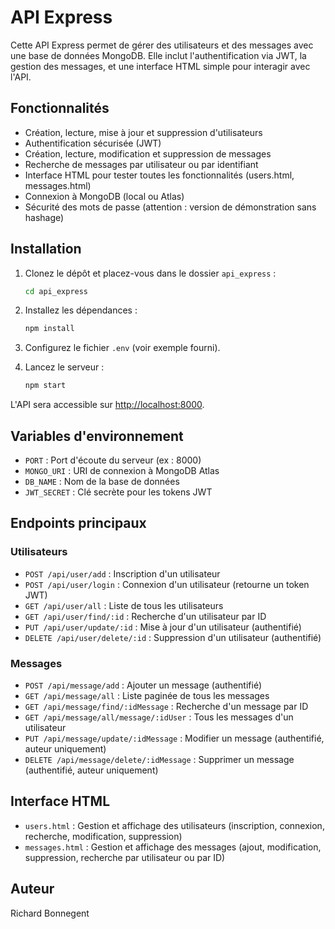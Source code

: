 # API Express

Cette API Express permet de gérer des utilisateurs et des messages avec une base de données MongoDB. Elle inclut l'authentification via JWT, la gestion des messages, et une interface HTML simple pour interagir avec l'API.

## Fonctionnalités

- Création, lecture, mise à jour et suppression d'utilisateurs
- Authentification sécurisée (JWT)
- Création, lecture, modification et suppression de messages
- Recherche de messages par utilisateur ou par identifiant
- Interface HTML pour tester toutes les fonctionnalités (users.html, messages.html)
- Connexion à MongoDB (local ou Atlas)
- Sécurité des mots de passe (attention : version de démonstration sans hashage)

## Installation

1. Clonez le dépôt et placez-vous dans le dossier `api_express` :
   ```bash
   cd api_express
   ```

2. Installez les dépendances :
   ```bash
   npm install
   ```

3. Configurez le fichier `.env` (voir exemple fourni).

4. Lancez le serveur :
   ```bash
   npm start
   ```

L'API sera accessible sur [http://localhost:8000](http://localhost:8000).

## Variables d'environnement

- `PORT` : Port d'écoute du serveur (ex : 8000)
- `MONGO_URI` : URI de connexion à MongoDB Atlas
- `DB_NAME` : Nom de la base de données
- `JWT_SECRET` : Clé secrète pour les tokens JWT

## Endpoints principaux

### Utilisateurs

- `POST /api/user/add` : Inscription d'un utilisateur
- `POST /api/user/login` : Connexion d'un utilisateur (retourne un token JWT)
- `GET /api/user/all` : Liste de tous les utilisateurs
- `GET /api/user/find/:id` : Recherche d'un utilisateur par ID
- `PUT /api/user/update/:id` : Mise à jour d'un utilisateur (authentifié)
- `DELETE /api/user/delete/:id` : Suppression d'un utilisateur (authentifié)

### Messages

- `POST /api/message/add` : Ajouter un message (authentifié)
- `GET /api/message/all` : Liste paginée de tous les messages
- `GET /api/message/find/:idMessage` : Recherche d'un message par ID
- `GET /api/message/all/message/:idUser` : Tous les messages d'un utilisateur
- `PUT /api/message/update/:idMessage` : Modifier un message (authentifié, auteur uniquement)
- `DELETE /api/message/delete/:idMessage` : Supprimer un message (authentifié, auteur uniquement)

## Interface HTML

- `users.html` : Gestion et affichage des utilisateurs (inscription, connexion, recherche, modification, suppression)
- `messages.html` : Gestion et affichage des messages (ajout, modification, suppression, recherche par utilisateur ou par ID)

## Auteur

Richard Bonnegent